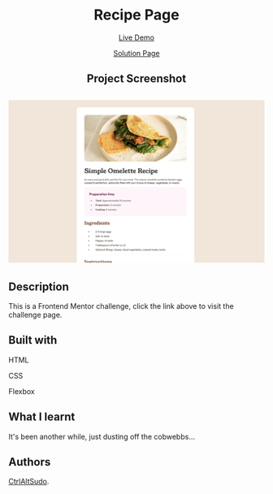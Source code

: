 <h1 align="center">Recipe Page</h1>
<p align="center"> <a align="center" href="https://ctrlaltsudo.github.io/FM-Recipe-Page/">Live Demo</a><p>
<p align="center"> <a align="center" href="https://www.frontendmentor.io/solutions/fmrecipepage-ZQ1ELK5DKU">Solution Page</a><p>
<h2 align="center">Project Screenshot<h2>
<p align="center">
  <img src="./assets/images/screenshot.png" alt="project screen shot"></img>
</p>


## Description

This is a Frontend Mentor challenge, click the link above to visit the challenge page. 

## Built with 

<p>HTML<p>
<p>CSS<p>
<p>Flexbox<p>

## What I learnt 

It's been another while, just dusting off the cobwebbs...

## Authors

<a href="https://github.com/CtrlAltSudo">CtrlAltSudo</a>.

